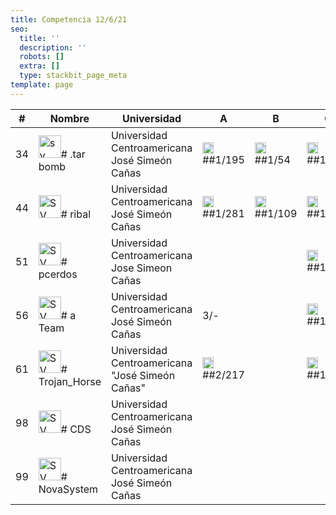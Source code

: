 ```yaml
---
title: Competencia 12/6/21
seo:
  title: ''
  description: ''
  robots: []
  extra: []
  type: stackbit_page_meta
template: page
---
```

<table>
<thead>
  <tr>
    <th>#</th>
    <th>Nombre</th>
    <th>Universidad</th>
    <th>A  </th>
    <th>B  </th>
    <th>C  </th>
    <th>D  </th>
    <th>E  </th>
    <th>F  </th>
    <th>G  </th>
    <th>H  </th>
    <th>I  </th>
    <th>J  </th>
    <th>K  </th>
    <th>L  </th>
    <th>M  </th>
    <th>N  </th>
    <th>O  </th>
    <th>Total</th>
    <th></th>
    <th></th>
    <th></th>
  </tr>
</thead>
<tbody>
  <tr>
    <td>34</td>
    <td><img src="https://preview--icpc-dbf35.stackbit.dev/images/sv.png" alt="sv" width="36"># .tar bomb</td>
    <td>Universidad Centroamericana José Simeón Cañas</td>
    <td><img src="https://preview--icpc-dbf35.stackbit.dev/images/globoA.png" alt="Image" width="18">##1/195</td>
    <td><img src="https://preview--icpc-dbf35.stackbit.dev/images/globoB.png" alt="Image" width="18">##1/54</td>
    <td><img src="https://preview--icpc-dbf35.stackbit.dev/images/globoC.png" alt="Image" width="18">##1/58</td>
    <td>  </td>
    <td>  </td>
    <td><img src="https://preview--icpc-dbf35.stackbit.dev/images/globoF.png" alt="Image" width="18">##1/86</td>
    <td>  </td>
    <td>  </td>
    <td>  </td>
    <td>  </td>
    <td>  </td>
    <td> 2/-</td>
    <td>  </td>
    <td>  </td>
    <td>  </td>
    <td><img src="https://preview--icpc-dbf35.stackbit.dev/images/globoP.png" alt="Image" width="18">##1/48</td>
    <td><img src="https://preview--icpc-dbf35.stackbit.dev/images/globoQ.png" alt="Image" width="18">##1/38</td>
    <td>  </td>
    <td>6 (479)</td>
  </tr>
  <tr>
    <td>44</td>
    <td><img src="https://preview--icpc-dbf35.stackbit.dev/images/sv.png" alt="SV" width="36"># ribal</td>
    <td>Universidad Centroamericana José Simeón Cañas</td>
    <td><img src="https://preview--icpc-dbf35.stackbit.dev/images/globoA.png" alt="Image" width="18">##1/281</td>
    <td><img src="https://preview--icpc-dbf35.stackbit.dev/images/globoB.png" alt="Image" width="18">##1/109</td>
    <td><img src="https://preview--icpc-dbf35.stackbit.dev/images/globoC.png" alt="Image" width="18">##1/64</td>
    <td>  </td>
    <td>  </td>
    <td><img src="https://preview--icpc-dbf35.stackbit.dev/images/globoF.png" alt="Image" width="18">##3/295</td>
    <td>  </td>
    <td>  </td>
    <td>  </td>
    <td>  </td>
    <td>  </td>
    <td>  </td>
    <td>  </td>
    <td>  </td>
    <td>  </td>
    <td>  </td>
    <td><img src="https://preview--icpc-dbf35.stackbit.dev/images/globoQ.png" alt="Image" width="18">##1/17</td>
    <td>  </td>
    <td>5 (806)</td>
  </tr>
  <tr>
    <td>51</td>
    <td><img src="https://preview--icpc-dbf35.stackbit.dev/images/sv.png" alt="SV" width="36"># pcerdos</td>
    <td>Universidad Centroamericana Jose Simeon Cañas</td>
    <td>  </td>
    <td>  </td>
    <td><img src="https://preview--icpc-dbf35.stackbit.dev/images/globoC.png" alt="Image" width="18">##1/86</td>
    <td>  </td>
    <td>  </td>
    <td><img src="https://preview--icpc-dbf35.stackbit.dev/images/globoF.png" alt="Image" width="18">##5/269</td>
    <td>  </td>
    <td>  </td>
    <td>  </td>
    <td>  </td>
    <td>  </td>
    <td>  </td>
    <td>  </td>
    <td>  </td>
    <td>  </td>
    <td><img src="https://preview--icpc-dbf35.stackbit.dev/images/globoP.png" alt="Image" width="18">##1/209</td>
    <td><img src="https://preview--icpc-dbf35.stackbit.dev/images/globoQ.png" alt="Image" width="18">##2/145</td>
    <td>  </td>
    <td>4 (809)</td>
  </tr>
  <tr>
    <td>56</td>
    <td><img src="https://preview--icpc-dbf35.stackbit.dev/images/sv.png" alt="SV" width="36"># a Team</td>
    <td>Universidad Centroamericana José Simeón Cañas</td>
    <td> 3/-</td>
    <td>  </td>
    <td><img src="https://preview--icpc-dbf35.stackbit.dev/images/globoC.png" alt="Image" width="18">##1/112</td>
    <td>  </td>
    <td>  </td>
    <td><img src="https://preview--icpc-dbf35.stackbit.dev/images/globoF.png" alt="Image" width="18">##2/193</td>
    <td>  </td>
    <td>  </td>
    <td>  </td>
    <td>  </td>
    <td>  </td>
    <td>  </td>
    <td>  </td>
    <td>  </td>
    <td>  </td>
    <td> 3/-</td>
    <td><img src="https://preview--icpc-dbf35.stackbit.dev/images/globoQ.png" alt="Image" width="18">##2/26</td>
    <td>  </td>
    <td>3 (371)</td>
  </tr>
  <tr>
    <td>61</td>
    <td><img src="https://preview--icpc-dbf35.stackbit.dev/images/sv.png" alt="SV" width="36"># Trojan_Horse</td>
    <td>Universidad Centroamericana "José Simeón Cañas"</td>
    <td><img src="https://preview--icpc-dbf35.stackbit.dev/images/globoA.png" alt="Image" width="18">##2/217</td>
    <td>  </td>
    <td><img src="https://preview--icpc-dbf35.stackbit.dev/images/globoC.png" alt="Image" width="18">##1/265</td>
    <td>  </td>
    <td>  </td>
    <td>  </td>
    <td>  </td>
    <td>  </td>
    <td>  </td>
    <td>  </td>
    <td>  </td>
    <td>  </td>
    <td>  </td>
    <td>  </td>
    <td>  </td>
    <td>  </td>
    <td><img src="https://preview--icpc-dbf35.stackbit.dev/images/globoQ.png" alt="Image" width="18">##1/250</td>
    <td>  </td>
    <td>3 (752)</td>
  </tr>
  <tr>
    <td>98</td>
    <td><img src="https://preview--icpc-dbf35.stackbit.dev/images/sv.png" alt="SV" width="36"># CDS</td>
    <td>Universidad Centroamericana José Simeón Cañas</td>
    <td>  </td>
    <td>  </td>
    <td>  </td>
    <td>  </td>
    <td>  </td>
    <td>  </td>
    <td>  </td>
    <td>  </td>
    <td>  </td>
    <td>  </td>
    <td>  </td>
    <td>  </td>
    <td>  </td>
    <td>  </td>
    <td>  </td>
    <td>  </td>
    <td>  </td>
    <td>  </td>
    <td>0 (0)</td>
  </tr>
  <tr>
    <td>99</td>
    <td><img src="https://preview--icpc-dbf35.stackbit.dev/images/sv.png" alt="SV" width="36"># NovaSystem</td>
    <td>Universidad Centroamericana José Simeón Cañas</td>
    <td>  </td>
    <td>  </td>
    <td>  </td>
    <td>  </td>
    <td>  </td>
    <td>  </td>
    <td>  </td>
    <td>  </td>
    <td>  </td>
    <td>  </td>
    <td>  </td>
    <td>  </td>
    <td>  </td>
    <td>  </td>
    <td>  </td>
    <td>  </td>
    <td> 2/-</td>
    <td>  </td>
    <td>0 (0)</td>
  </tr>
</tbody>
</table>